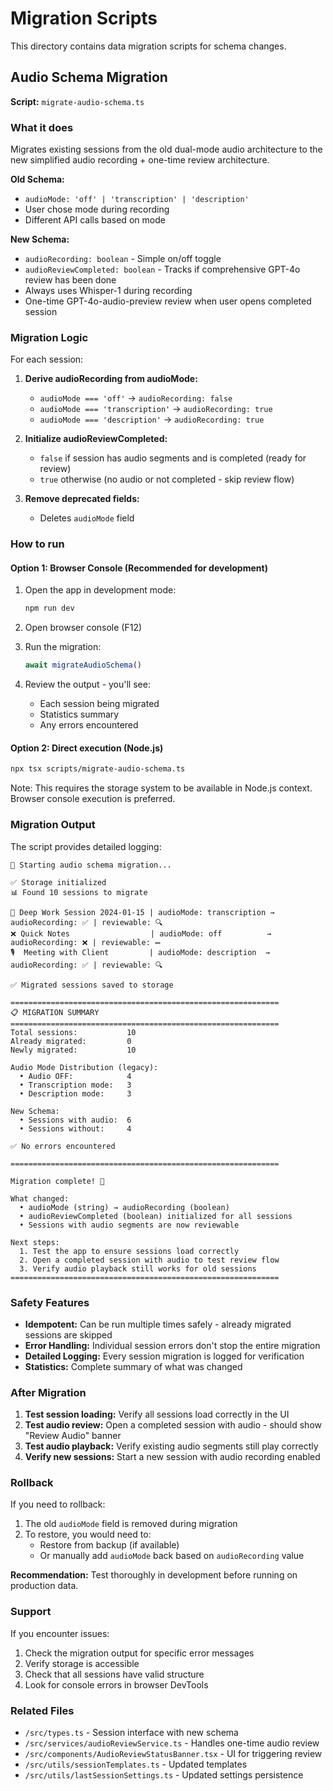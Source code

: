 # Migration Scripts

This directory contains data migration scripts for schema changes.

## Audio Schema Migration

**Script:** `migrate-audio-schema.ts`

### What it does

Migrates existing sessions from the old dual-mode audio architecture to the new simplified audio recording + one-time review architecture.

**Old Schema:**
- `audioMode: 'off' | 'transcription' | 'description'`
- User chose mode during recording
- Different API calls based on mode

**New Schema:**
- `audioRecording: boolean` - Simple on/off toggle
- `audioReviewCompleted: boolean` - Tracks if comprehensive GPT-4o review has been done
- Always uses Whisper-1 during recording
- One-time GPT-4o-audio-preview review when user opens completed session

### Migration Logic

For each session:

1. **Derive audioRecording from audioMode:**
   - `audioMode === 'off'` → `audioRecording: false`
   - `audioMode === 'transcription'` → `audioRecording: true`
   - `audioMode === 'description'` → `audioRecording: true`

2. **Initialize audioReviewCompleted:**
   - `false` if session has audio segments and is completed (ready for review)
   - `true` otherwise (no audio or not completed - skip review flow)

3. **Remove deprecated fields:**
   - Deletes `audioMode` field

### How to run

#### Option 1: Browser Console (Recommended for development)

1. Open the app in development mode:
   ```bash
   npm run dev
   ```

2. Open browser console (F12)

3. Run the migration:
   ```javascript
   await migrateAudioSchema()
   ```

4. Review the output - you'll see:
   - Each session being migrated
   - Statistics summary
   - Any errors encountered

#### Option 2: Direct execution (Node.js)

```bash
npx tsx scripts/migrate-audio-schema.ts
```

Note: This requires the storage system to be available in Node.js context. Browser console execution is preferred.

### Migration Output

The script provides detailed logging:

```
🔄 Starting audio schema migration...

✅ Storage initialized
📊 Found 10 sessions to migrate

📝 Deep Work Session 2024-01-15 | audioMode: transcription → audioRecording: ✅ | reviewable: 🔍
❌ Quick Notes                  | audioMode: off          → audioRecording: ❌ | reviewable: ➖
🎙️  Meeting with Client         | audioMode: description  → audioRecording: ✅ | reviewable: 🔍

✅ Migrated sessions saved to storage

============================================================
📋 MIGRATION SUMMARY
============================================================
Total sessions:           10
Already migrated:         0
Newly migrated:           10

Audio Mode Distribution (legacy):
  • Audio OFF:            4
  • Transcription mode:   3
  • Description mode:     3

New Schema:
  • Sessions with audio:  6
  • Sessions without:     4

✅ No errors encountered

============================================================

Migration complete! 🎉

What changed:
  • audioMode (string) → audioRecording (boolean)
  • audioReviewCompleted (boolean) initialized for all sessions
  • Sessions with audio segments are now reviewable

Next steps:
  1. Test the app to ensure sessions load correctly
  2. Open a completed session with audio to test review flow
  3. Verify audio playback still works for old sessions
============================================================
```

### Safety Features

- **Idempotent:** Can be run multiple times safely - already migrated sessions are skipped
- **Error Handling:** Individual session errors don't stop the entire migration
- **Detailed Logging:** Every session migration is logged for verification
- **Statistics:** Complete summary of what was changed

### After Migration

1. **Test session loading:** Verify all sessions load correctly in the UI
2. **Test audio review:** Open a completed session with audio - should show "Review Audio" banner
3. **Test audio playback:** Verify existing audio segments still play correctly
4. **Verify new sessions:** Start a new session with audio recording enabled

### Rollback

If you need to rollback:

1. The old `audioMode` field is removed during migration
2. To restore, you would need to:
   - Restore from backup (if available)
   - Or manually add `audioMode` back based on `audioRecording` value

**Recommendation:** Test thoroughly in development before running on production data.

### Support

If you encounter issues:

1. Check the migration output for specific error messages
2. Verify storage is accessible
3. Check that all sessions have valid structure
4. Look for console errors in browser DevTools

### Related Files

- `/src/types.ts` - Session interface with new schema
- `/src/services/audioReviewService.ts` - Handles one-time audio review
- `/src/components/AudioReviewStatusBanner.tsx` - UI for triggering review
- `/src/utils/sessionTemplates.ts` - Updated templates
- `/src/utils/lastSessionSettings.ts` - Updated settings persistence
